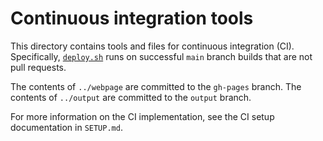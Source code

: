 # Continuous integration tools

This directory contains tools and files for continuous integration (CI).
Specifically, [`deploy.sh`](deploy.sh) runs on successful `main` branch builds that are not pull requests.

The contents of `../webpage` are committed to the `gh-pages` branch.
The contents of `../output` are committed to the `output` branch.

For more information on the CI implementation, see the CI setup documentation in `SETUP.md`.
